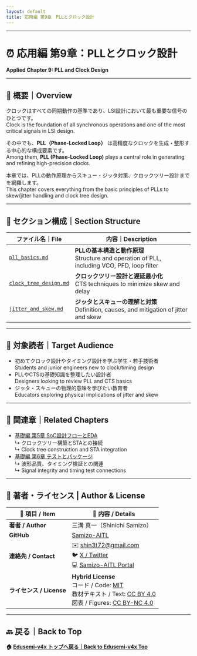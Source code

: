 ```yaml
---
layout: default
title: 応用編 第9章　PLLとクロック設計 
---
```


---

# ⏰ 応用編 第9章：PLLとクロック設計　
**Applied Chapter 9: PLL and Clock Design**

---

## 📘 概要｜Overview

クロックはすべての同期動作の基準であり、LSI設計において最も重要な信号のひとつです。  
Clock is the foundation of all synchronous operations and one of the most critical signals in LSI design.

その中でも、**PLL（Phase-Locked Loop）** は高精度なクロックを生成・整形する中心的な構成要素です。  
Among them, **PLL (Phase-Locked Loop)** plays a central role in generating and refining high-precision clocks.

本章では、PLLの動作原理からスキュー・ジッタ対策、クロックツリー設計までを網羅します。  
This chapter covers everything from the basic principles of PLLs to skew/jitter handling and clock tree design.

---

## 📂 セクション構成｜Section Structure

| ファイル名｜File | 内容｜Description |
|------------------|--------------------------|
| [`pll_basics.md`](pll_basics.md) | **PLLの基本構造と動作原理**<br>Structure and operation of PLL, including VCO, PFD, loop filter |
| [`clock_tree_design.md`](clock_tree_design.md) | **クロックツリー設計と遅延最小化**<br>CTS techniques to minimize skew and delay |
| [`jitter_and_skew.md`](jitter_and_skew.md) | **ジッタとスキューの理解と対策**<br>Definition, causes, and mitigation of jitter and skew |

---

## 🎯 対象読者｜Target Audience

- 初めてクロック設計やタイミング設計を学ぶ学生・若手技術者  
  Students and junior engineers new to clock/timing design  
- PLLやCTSの基礎知識を整理したい設計者  
  Designers looking to review PLL and CTS basics  
- ジッタ・スキューの物理的意味を学びたい教育者  
  Educators exploring physical implications of jitter and skew  

---

## 🔗 関連章｜Related Chapters

- [基礎編 第5章 SoC設計フローとEDA](../chapter5_soc_design_flow/README.md)  
  ↳ クロックツリー構築とSTAとの接続  
  ↳ Clock tree construction and STA integration  
- [基礎編 第6章 テストとパッケージ](../chapter6_test_and_package/README.md)  
  ↳ 波形品質、タイミング検証との関連  
  ↳ Signal integrity and timing test connections  

---

## 👤 **著者・ライセンス | Author & License**

| 📌 項目 / Item | 📄 内容 / Details |
|------|------|
| **著者 / Author** | 三溝 真一（Shinichi Samizo） |
| **GitHub** | [Samizo-AITL](https://github.com/Samizo-AITL) |
| **連絡先 / Contact** | ✉️ [shin3t72@gmail.com](mailto:shin3t72@gmail.com)<br>🐦 [X / Twitter](https://x.com/shin3t72)<br>💻 [Samizo-AITL Portal](https://samizo-aitl.github.io/) |
| **ライセンス / License** | **Hybrid License**<br>コード / Code: [MIT](https://opensource.org/licenses/MIT)<br>教材テキスト / Text: [CC BY 4.0](https://creativecommons.org/licenses/by/4.0/)<br>図表 / Figures: [CC BY-NC 4.0](https://creativecommons.org/licenses/by-nc/4.0/) |

---

## 🔙 戻る｜Back to Top
**🏠 [Edusemi-v4x トップへ戻る｜Back to Edusemi-v4x Top](../README.md)**


